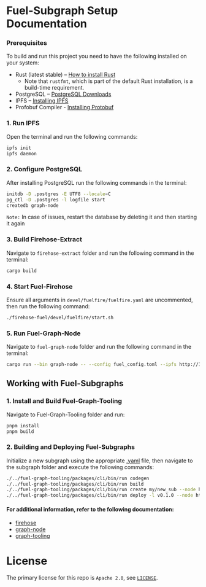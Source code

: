 
# Fuel-Subgraph Setup Documentation

### Prerequisites

To build and run this project you need to have the following installed on your system:

- Rust (latest stable) – [How to install Rust](https://www.rust-lang.org/en-US/install.html)
    - Note that `rustfmt`, which is part of the default Rust installation, is a build-time requirement.
- PostgreSQL – [PostgreSQL Downloads](https://www.postgresql.org/download/)
- IPFS – [Installing IPFS](https://docs.ipfs.io/install/)
- Profobuf Compiler - [Installing Protobuf](https://grpc.io/docs/protoc-installation/)

### 1. Run IPFS
Open the terminal and run the following commands:

```bash
ipfs init
ipfs daemon
```

### 2. Configure PostgreSQL
After installing PostgreSQL run the following commands in the terminal:

```bash
initdb -D .postgres -E UTF8 --locale=C
pg_ctl -D .postgres -l logfile start
createdb graph-node
```
`Note:` In case of issues, restart the database by deleting it and then starting it again

### 3. Build Firehose-Extract
Navigate to `firehose-extract` folder and run the following command in the terminal:

```bash
cargo build
```

### 4. Start Fuel-Firehose
Ensure all arguments in `devel/fuelfire/fuelfire.yaml` are uncommented, then run the following command:

```bash
./firehose-fuel/devel/fuelfire/start.sh
```

### 5. Run Fuel-Graph-Node
Navigate to `fuel-graph-node` folder and run the following command in the terminal:

```bash
cargo run --bin graph-node -- --config fuel_config.toml --ipfs http://127.0.0.1:5001 --node-id fuel-node-indexer
```

## Working with Fuel-Subgraphs

### 1. Install and Build Fuel-Graph-Tooling
Navigate to Fuel-Graph-Tooling folder and run:

```bash
pnpm install
pnpm build
```


### 2. Building and Deploying Fuel-Subgraphs
Initialize a new subgraph using the appropriate [.yaml](fuel-example-subgraph/subgraph.yaml) file, then navigate to the subgraph folder and execute the following commands:

```bash
./../fuel-graph-tooling/packages/cli/bin/run codegen
./../fuel-graph-tooling/packages/cli/bin/run build
./../fuel-graph-tooling/packages/cli/bin/run create my/new_sub --node http://localhost:8020/
./../fuel-graph-tooling/packages/cli/bin/run deploy -l v0.1.0 --node http://localhost:8020/ --ipfs http://localhost:5001 my/new_sub deploy -l v0.1.0 --node http://localhost:8020/ --ipfs http://localhost:5001 my/new_sub
```
#### For additional information, refer to the following documentation:
- [firehose](firehose-fuel/README.md)
- [graph-node](fuel-graph-node/README.md)
- [graph-tooling](fuel-graph-tooling/README.md)

# License
The primary license for this repo is `Apache 2.0`, see [`LICENSE`](./LICENSE).
